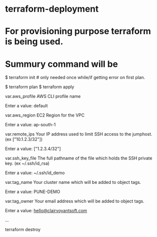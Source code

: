 # terraform-deployment
# For provisioning purpose terraform is being used.
# Summury command will be

$ terraform init  # only needed once while/if getting error on first plan.

$ terraform plan
$ terraform apply

var.aws_profile
  AWS CLI profile name

  Enter a value: default

var.aws_region
  EC2 Region for the VPC

  Enter a value: ap-south-1

var.remote_ips
  Your IP address used to limit SSH access to the jumphost. (ex ["10.1.2.3/32"])

  Enter a value: ["1.2.3.4/32"]

var.ssh_key_file
  The full pathname of the file which holds the SSH private key. (ex ~/.ssh/id_rsa)

  Enter a value: ~/.ssh/id_demo

var.tag_name
  Your cluster name which will be added to object tags.

  Enter a value: PUNE-DEMO

var.tag_owner
  Your email address which will be added to object tags.

  Enter a value: hello@clairvoyantsoft.com

...

terraform destroy
